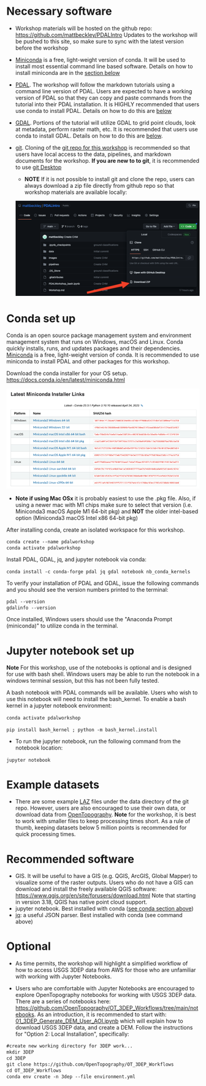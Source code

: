 # Necessary software
- Workshop materials will be hosted on the github repo: https://github.com/mattbeckley/PDALIntro  Updates to the workshop will be pushed to this site, so make sure to sync with the latest version before the workshop

- [Miniconda](https://docs.conda.io/en/latest/miniconda.html) is a free, light-weight version of conda.  It will be used to install most essential command line based software.  Details on how to install miniconda are in the [section below](#conda)
- [PDAL](https://pdal.io/en/2.5.3/about.html). The workshop will follow the markdown tutorials using a command line version of PDAL.  Users are expected to have a working version of PDAL so that they can copy and paste commands from the tutorial into their PDAL installation. It is HIGHLY recommended that users use conda to install PDAL.  Details on how to do this are [below](#conda)

- [GDAL](https://gdal.org/download.html#conda). Portions of  the tutorial will utilize GDAL to grid point clouds, look at metadata, perform raster math, etc. It is recommended that users use conda to install GDAL.  Details on how to do this are [below](#conda).

- [git](https://github.com/git-guides/install-git). Cloning of the [git repo for this workshop](https://github.com/mattbeckley/PDALIntro) is recommended so that users have local access to the data, pipelines, and markdown documents for the workshop. **If you are new to to git**, it is recommended to use [git Desktop](https://desktop.github.com/)
    - **NOTE** If it is not possible to install git and clone the repo, users can always download a zip file directly from github repo so that workshop materials are available locally:

    ![Github Download Zip](./images/GitDownloadZip.png)


# Conda set up <a name ="conda"></a>
Conda is an open source package management system and environment management system that runs on Windows, macOS and Linux. Conda quickly installs, runs, and updates packages and their dependencies. [Miniconda](https://docs.conda.io/en/latest/miniconda.html) is a free, light-weight version of conda.  It is recommended to use miniconda to install PDAL and other packages for this workshop.  

Download the conda installer for your OS setup. https://docs.conda.io/en/latest/miniconda.html

![Conda Installers](./images/CondaInstall.png)

- **Note if using Mac OSx** it is probably easiest to use the .pkg file.  Also, if using a newer mac with M1 chips make sure to select that version (i.e. Miniconda3 macOS Apple M1 64-bit pkg) and **NOT** the older intel-based option (Miniconda3 macOS Intel x86 64-bit pkg)


After installing conda, create an isolated workspace for this workshop.  
```
conda create --name pdalworkshop
conda activate pdalworkshop
```

Install PDAL, GDAL, jq, and jupyter notebook via conda:

`conda install -c conda-forge pdal jq gdal notebook nb_conda_kernels `

To verify your installation of PDAL and GDAL, issue the following commands and you should see the version numbers printed to the terminal:

```
pdal --version
gdalinfo --version
```

Once installed, Windows users should use the "Anaconda Prompt (miniconda)" to utilize conda in the terminal.

# Jupyter notebook set up
**Note** For this workshop, use of the notebooks is optional and is designed for use with bash shell. Windows users may be able to run the notebook in a windows terminal session, but this has not been fully tested.

A bash notebook with PDAL commands will be available. Users who wish to use this notebook will need to install the bash_kernel. To enable a bash kernel in a jupyter notebook environment:

`conda activate pdalworkshop`

`pip install bash_kernel ; python -m bash_kernel.install`

- To run the jupyter notebook, run the following command from the notebook location:

`jupyter notebook`



# Example datasets
- There are some example [LAZ](https://laszip.org/) files under the data directory of the git repo.  However, users are also encouraged to use their own data, or download data from [OpenTopography](https://portal.opentopography.org/datasets).  **Note** for the workshop, it is best to work with smaller files to keep processing times short.  As a rule of thumb, keeping datasets below 5 million points is recommended for quick processing times.


# Recommended software

- GIS.  It will be useful to have a GIS (e.g. QGIS, ArcGIS, Global Mapper) to visualize some of the raster outputs.  Users who do not have a GIS can download and install the freely available QGIS software: https://www.qgis.org/en/site/forusers/download.html  Note that starting in version 3.18, QGIS has native point cloud support.
- jupyter notebook. Best installed with conda ([see conda section above](#conda))
- [jq](https://stedolan.github.io/jq/): a useful JSON parser.  Best installed with conda (see command above)

# Optional
- As time permits, the workshop will highlight a simplified workflow of how to access USGS 3DEP data from AWS for those who are unfamiliar with working with Jupyter Notebooks.  

- Users who are comfortable with Jupyter Notebooks are encouraged to explore OpenTopography notebooks for working with USGS 3DEP data.  There are a series of notebooks here: https://github.com/OpenTopography/OT_3DEP_Workflows/tree/main/notebooks. As an introduction, it is recommended to start with: [01_3DEP_Generate_DEM_User_AOI.ipynb](https://github.com/OpenTopography/OT_3DEP_Workflows/blob/main/notebooks/01_3DEP_Generate_DEM_User_AOI.ipynb) which will explain how to download USGS 3DEP data, and create a DEM. Follow the instructions for "Option 2: Local Installation", specifically:

```
#create new working directory for 3DEP work...
mkdir 3DEP
cd 3DEP
git clone https://github.com/OpenTopography/OT_3DEP_Workflows
cd OT_3DEP_Workflows
conda env create -n 3dep --file environment.yml
```

